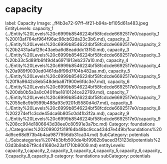 # capacity

label: Capacity
Image: _ff4b3e72-97ff-4f21-b94a-bf105d61a483.jpeg
EntityLevels: capacity_1 (../Entity%20Levels%20c6999b8546224bf58fcdcde6692517e0/capacity_1%20013af764ef964f96ac98cb62da23c3b6.md), capacity_2 (../Entity%20Levels%20c6999b8546224bf58fcdcde6692517e0/capacity_2%20b2431a4af29c43aeba6d8eadddc13f50.md), capacity_3 (../Entity%20Levels%20c6999b8546224bf58fcdcde6692517e0/capacity_3%20b33c5d89fb6f49d4a6971913eb237a10.md), capacity_4 (../Entity%20Levels%20c6999b8546224bf58fcdcde6692517e0/capacity_4%20a989f9030ed0461da8f96d7f04b482aa.md), capacity_5 (../Entity%20Levels%20c6999b8546224bf58fcdcde6692517e0/capacity_5%20f9a9642c8eb548deba87f900e6fdc3e7.md), capacity_6 (../Entity%20Levels%20c6999b8546224bf58fcdcde6692517e0/capacity_6%200db0b5a3a0c0401fae1810124ce22769.md), capacity_7 (../Entity%20Levels%20c6999b8546224bf58fcdcde6692517e0/capacity_7%2055e8c9b9599b488a93c9201d5580d4d7.md), capacity_8 (../Entity%20Levels%20c6999b8546224bf58fcdcde6692517e0/capacity_8%202274ef1c3cde45dca6b805c0d41b3f2a.md), capacity_9 (../Entity%20Levels%20c6999b8546224bf58fcdcde6692517e0/capacity_9%208cc904d1806643d38ee0c80591e3a7bc.md)
Category: foundations (../Categories%20209902f319f64b48bc9cca434d7e449b/foundations%204d9ce68d973b4b4aa9877956db31ca34.md)
SubCategory: potentials (../Subcategories%2074b3bfb500de4b19982b9aced3f3123d/potentials%203d3b9abb7f9c441680e23af1710b9009.md)
entityLevels: capacity_1,capacity_2,capacity_3,capacity_4,capacity_5,capacity_6,capacity_7,capacity_8,capacity_9
category: foundations
subCategory: potentials

[](capacity%2014d337686178447b856b29dbca3360f6/Untitled%2058911204fd8845afafec71cf69eec53e.md)
